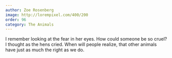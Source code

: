 ```yaml
---
author: Zoe Rosenberg
image: http://lorempixel.com/400/200
order: 96
category: The Animals
---
```


I remember looking at the fear in her eyes. How could someone be so cruel? I thought as the hens cried. When will people realize, that other animals have just as much the right as we do.
